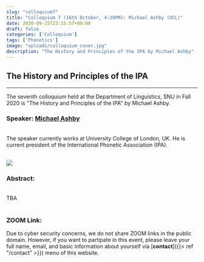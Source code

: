 ```yaml
---
slug: "colloquium7"
title: "Colloquium 7 (16th October, 4:30PM): Michael Ashby (UCL)"
date: 2020-09-15T23:15:57+09:00
draft: false
categories: ['Colloquium']
tags: ['Phonetics']
image: "uploads/colloquium_cover.jpg"
description: "The History and Principles of the IPA by Michael Ashby"
---
```


## The History and Principles of the IPA
***

The seventh colloquium held at the Department of Linguistics, SNU in Fall 2020 is "The History and Principles of the IPA" by Michael Ashby. 

### Speaker: <a class=intro-link href="https://iris.ucl.ac.uk/iris/browse/profile?upi=MGASH64">Michael Ashby</a>
<br/>
The speaker currently works at University College of London, UK. He is current president of the International Phonetic Association (IPA).
<br/><br/>

![ ](/profiles/Michael_Ashby_image.jpg#floatleft)

### Abstract: 
<br/>
TBA
<br/><br/>

### ZOOM Link:
Due to cyber security concerns, we do not share ZOOM links in the public domain. However, if you want to partipate in this event, please leave your full name, email, and basic information about yourself via [**contact**]({{< ref "/contact" >}}) menu of this website.